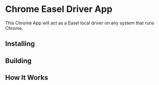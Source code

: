 # Chrome Easel Driver App

This Chrome App will act as a Easel local driver on any system that runs Chrome.

## Installing

## Building

## How It Works
